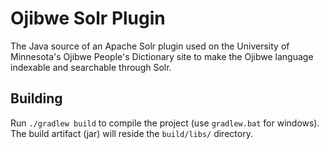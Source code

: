 Ojibwe Solr Plugin
==================

The Java source of an Apache Solr plugin used on the University of Minnesota's Ojibwe People's Dictionary
site to make the Ojibwe language indexable and searchable through Solr.

## Building
Run `./gradlew build` to compile the project (use `gradlew.bat` for windows). The build artifact (jar) will reside the `build/libs/` directory.

